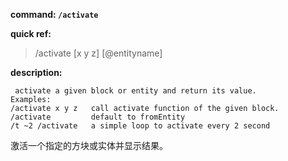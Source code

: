 <!-- BEGIN_AUTOGEN: do NOT edit in this block -->

**command: `/activate`**

**quick ref:**
> /activate [x y z] [@entityname]

**description:**

```
 activate a given block or entity and return its value. 
Examples:
/activate x y z   call activate function of the given block.
/activate		  default to fromEntity
/t ~2 /activate   a simple loop to activate every 2 second
```

<!-- END_AUTOGEN-->
激活一个指定的方块或实体并显示结果。
